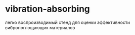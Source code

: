 # vibration-absorbing
легко воспроизводимый стенд для оценки эффективности вибропоглощающих материалов
